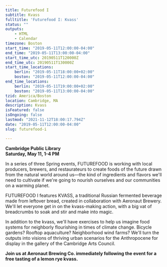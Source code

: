 ```yaml
---
title: Futurefood I
subtitle: Kvass
fulltitle: 'Futurefood I: Kvass'
status: ""
outputs:
    - HTML
    - Calendar
timezone: Boston
start_time: "2019-05-11T12:00:00-04:00"
end_time: "2019-05-11T13:00:00-04:00"
start_time_utc: 20190511T120000Z
end_time_utc: 20190511T130000Z
start_time_locations:
    berlin: "2019-05-11T18:00:00+02:00"
    boston: "2019-05-11T12:00:00-04:00"
end_time_locations:
    berlin: "2019-05-11T19:00:00+02:00"
    boston: "2019-05-11T13:00:00-04:00"
tzid: America/Boston
location: Cambridge, MA
description: Kvass
isFeatured: false
isOngoing: false
lastmod: "2021-11-12T18:00:17.794Z"
date: "2019-05-11T12:00:00-04:00"
slug: futurefood-i

---
```

**Cambridge Public Library<br />
Saturday, May 11, 1-4 PM**

In a series of three Spring events, FUTUREFOOD is working with local producers, brewers, and restaurateurs to create foods of the future drawn from the natural world around us—the kind of ingredients and flavors we'll need to cultivate if we're going to nourish ourselves and our communities on a warming planet.

FUTUREFOOD I features KVASS, a traditional Russian fermented beverage made from leftover bread, created in collaboration with Aeronaut Brewery. We'll let everyone get in on the  kvass-making action, with a big vat of breadcrumbs to soak and stir and make into magic. 

In addition to the kvass, we'll have exercises to help us imagine food systems for neighborly flourishing in times of climate change. Bicycle gardens? Rooftop aquaculture? Neighborhood wind farms? We'll turn the outputs into visions of thriving urban scenarios for the Anthropocene for display in the gallery of the Cambridge Arts Council.

**Join us at Aeronaut Brewing Co. immediately following the event for a free tasting of a lemon rye kvass.**